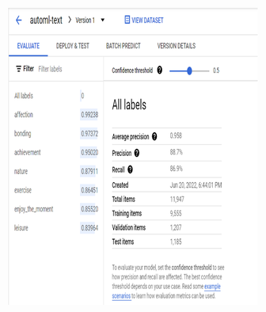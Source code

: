 <img
  src="https://github.com/mlops-research-best-practices/gcp_vertex_training_options/blob/feature-automl-text/automl/automl_text/artifacts/images/eval.PNG"
  alt="Model Evaluation Image"
  title="Model Evaluation"
  width="800"
  height="600"
/>
